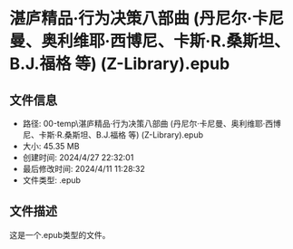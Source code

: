 ﻿# 湛庐精品·行为决策八部曲 (丹尼尔·卡尼曼、奥利维耶·西博尼、卡斯·R.桑斯坦、B.J.福格 等) (Z-Library).epub

## 文件信息
- 路径: 00-temp\湛庐精品·行为决策八部曲 (丹尼尔·卡尼曼、奥利维耶·西博尼、卡斯·R.桑斯坦、B.J.福格 等) (Z-Library).epub
- 大小: 45.35 MB
- 创建时间: 2024/4/27 22:32:01
- 最后修改时间: 2024/4/11 11:28:32
- 文件类型: .epub

## 文件描述
这是一个.epub类型的文件。

